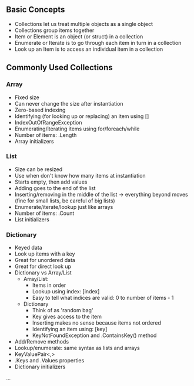 ## Basic Concepts
- Collections let us treat multiple objects as a single object
- Collections group items together
- Item or Element is an object (or struct) in a collection
- Enumerate or Iterate is to go through each item in turn in a collection
- Look up an Item is to access an individual item in a collection

## Commonly Used Collections
### Array
- Fixed size
- Can never change the size after instantiation
- Zero-based indexing
- Identifying (for looking up or replacing) an item using []
- IndexOutOfRangeException
- Enumerating/iterating items using for/foreach/while
- Number of items: .Length
- Array initializers

### List
- Size can be resized
- Use when don't know how many items at instantiation
- Starts empty, then add values
- Adding goes to the end of the list
- Inserting/removing in the middle of the list -> everything beyond moves (fine for small lists, be careful of big lists)
- Enumerate/iterate/lookup just like arrays
- Number of items: .Count
- List initializers

### Dictionary
- Keyed data
- Look up items with a key
- Great for unordered data
- Great for direct look up
- Dictionary vs Array/List
  + Array/List:
    + Items in order
    + Lookup using index: [index]
    + Easy to tell what indices are valid: 0 to number of items - 1
  + Dictionary
    + Think of as 'random bag'
    + Key gives access to the item
    + Inserting makes no sense because items not ordered
    + Identifying an item using: [key]
    + KeyNotFoundException and .ContainsKey() method
- Add/Remove methods
- Lookup/enumerate: same syntax as lists and arrays
- KeyValuePair<,>
- .Keys and .Values properties
- Dictionary initializers

...
